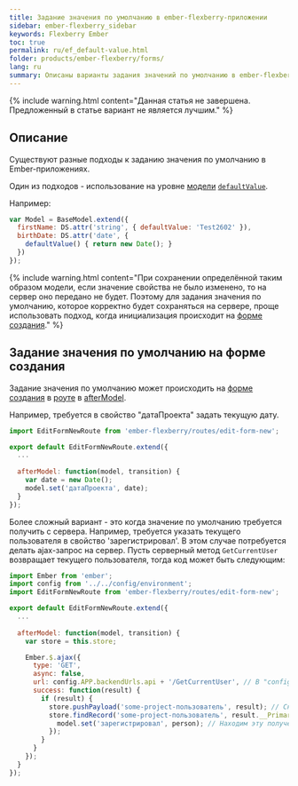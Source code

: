 ```yaml
---
title: Задание значения по умолчанию в ember-flexberry-приложении
sidebar: ember-flexberry_sidebar
keywords: Flexberry Ember
toc: true
permalink: ru/ef_default-value.html
folder: products/ember-flexberry/forms/
lang: ru
summary: Описаны варианты задания значений по умолчанию в ember-flexberry-приложении.
---
```


{% include warning.html content="Данная статья не завершена. Предложенный в статье вариант не является лучшим." %} 

## Описание
Существуют разные подходы к заданию значения по умолчанию в Ember-приложениях.

Один из подходов - использование на уровне [модели](efd_model.html) [`defaultValue`](https://guides.emberjs.com/v2.4.0/models/defining-models/#toc_options).

Например:

```javascript
var Model = BaseModel.extend({
  firstName: DS.attr('string', { defaultValue: 'Test2602' }),
  birthDate: DS.attr('date', {
    defaultValue() { return new Date(); }
  })
});
```

{% include warning.html content="При сохранении определённой таким образом модели, если значение свойства не было изменено, то на сервер оно передано не будет.
Поэтому для задания значения по умолчанию, которое корректно будет сохраняться на сервере, проще использовать подход, когда инициализация происходит на [форме создания](ef_edit-form.html)." %} 

## Задание значения по умолчанию на форме создания

Задание значения по умолчанию может происходить на [форме создания](ef_edit-form.html) в [роуте](ef_route.html) в [afterModel](http://emberjs.com/api/classes/Ember.Route.html#method_afterModel).

Например, требуется в свойство "датаПроекта" задать текущую дату.

```javascript
import EditFormNewRoute from 'ember-flexberry/routes/edit-form-new';

export default EditFormNewRoute.extend({
  ...
  
  afterModel: function(model, transition) {
    var date = new Date();
    model.set('датаПроекта', date);
  }
});
```

Более сложный вариант - это когда значение по умолчанию требуется получить с сервера. Например, требуется указать текущего пользователя в свойство 'зарегистрировал'. В этом случае потребуется делать ajax-запрос на сервер. Пусть серверный метод `GetCurrentUser` возвращает текущего пользователя, тогда код может быть следующим: 

```javascript
import Ember from 'ember';
import config from '../../config/environment';
import EditFormNewRoute from 'ember-flexberry/routes/edit-form-new';

export default EditFormNewRoute.extend({
  ...
  
  afterModel: function(model, transition) {
    var store = this.store;

    Ember.$.ajax({
      type: 'GET',
      async: false,
      url: config.APP.backendUrls.api + '/GetCurrentUser', // В "config.APP.backendUrls.api" записан путь до сервера.
      success: function(result) {
        if (result) {
          store.pushPayload('some-project-пользователь', result); // Сначала результат преобразуем в модельку, которую поймёт Ember.
          store.findRecord('some-project-пользователь', result.__PrimaryKey).then(function(person) {
            model.set('зарегистрировал', person); // Находим эту полученную модельку и записываем в требуемое свойство.
          });
        }
      }
    });
  }
});
```
